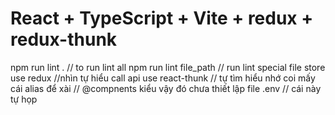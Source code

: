 # React + TypeScript + Vite + redux + redux-thunk
npm run lint .  // to run lint all 
npm run lint file_path // run lint special file
store use redux //nhìn tự hiểu 
call api use react-thunk // tự tìm hiểu 
nhớ coi mấy cái alias để xài // @compnents kiểu vậy đó
chưa thiết lập file .env // cái này tự họp

